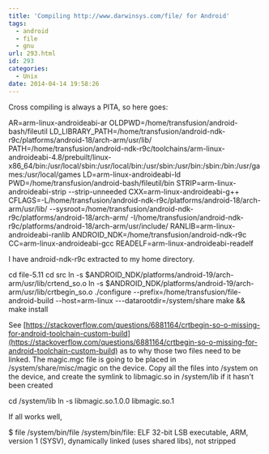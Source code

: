 ```yaml
---
title: 'Compiling http://www.darwinsys.com/file/ for Android'
tags:
  - android
  - file
  - gnu
url: 293.html
id: 293
categories:
  - Unix
date: 2014-04-14 19:58:26
---
```


Cross compiling is always a PITA, so here goes:

AR=arm-linux-androideabi-ar
OLDPWD=/home/transfusion/android-bash/fileutil
LD\_LIBRARY\_PATH=/home/transfusion/android-ndk-r9c/platforms/android-18/arch-arm/usr/lib/
PATH=/home/transfusion/android-ndk-r9c/toolchains/arm-linux-androideabi-4.8/prebuilt/linux-x86_64/bin:/usr/local/sbin:/usr/local/bin:/usr/sbin:/usr/bin:/sbin:/bin:/usr/games:/usr/local/games
LD=arm-linux-androideabi-ld
PWD=/home/transfusion/android-bash/fileutil/bin
STRIP=arm-linux-androideabi-strip --strip-unneeded
CXX=arm-linux-androideabi-g++
CFLAGS=-L/home/transfusion/android-ndk-r9c/platforms/android-18/arch-arm/usr/lib/ --sysroot=/home/transfusion/android-ndk-r9c/platforms/android-18/arch-arm/ -I/home/transfusion/android-ndk-r9c/platforms/android-18/arch-arm/usr/include/
RANLIB=arm-linux-androideabi-ranlib
ANDROID_NDK=/home/transfusion/android-ndk-r9c
CC=arm-linux-androideabi-gcc
READELF=arm-linux-androideabi-readelf

I have android-ndk-r9c extracted to my home directory.

cd file-5.11
cd src
ln -s $ANDROID\_NDK/platforms/android-19/arch-arm/usr/lib/crtend\_so.o
ln -s $ANDROID\_NDK/platforms/android-19/arch-arm/usr/lib/crtbegin\_so.o
./configure --prefix=/home/transfusion/file-android-build --host=arm-linux ---datarootdir=/system/share
make && make install

See [https://stackoverflow.com/questions/6881164/crtbegin-so-o-missing-for-android-toolchain-custom-build](https://stackoverflow.com/questions/6881164/crtbegin-so-o-missing-for-android-toolchain-custom-build) as to why those two files need to be linked. The magic.mgc file is going to be placed in /system/share/misc/magic on the device. Copy all the files into /system on the device, and create the symlink to libmagic.so in /system/lib if it hasn't been created

cd /system/lib
ln -s libmagic.so.1.0.0 libmagic.so.1

If all works well,

$ file /system/bin/file
/system/bin/file: ELF 32-bit LSB executable, ARM, version 1 (SYSV), dynamically linked (uses shared libs), not stripped